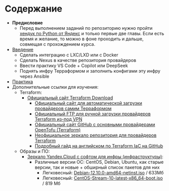# Содержание

- **Предисловие**
  - Перед выполнением заданий по репозиторию нужно пройти [хендук по Python от Яндекс](https://education.yandex.ru/handbook/python) и только первые две главы. Если есть время и желание, то можно в фоне проходить и дальше, совмещая с прохождением курса.
- [Введение](https://github.com/lamjob1993/terraform-monitoring/tree/main/terraform/beggining)
  - Cделать интеграцию с LXC/LXD или с Docker
  - Сделать Nexus в качестве репозитория провайдеров
  - Ввести практику VS Code + Copilot или DeepSeek
  - Поднять инфру Терраформом и заполнить конфигами эту инфру через Ansible
- [Практика](https://github.com/lamjob1993/terraform-monitoring/tree/main/terraform/tasks)
- Дополнительные ссылки для изучения:
  - Terraform:
    - [Официальный сайт Terraform Download](https://developer.hashicorp.com/terraform/install#linux)
      - [Официальный сайт для автоматической загрузки провайдеров самим Терраформом](https://registry.terraform.io/browse/providers)
      - [Официальный FTP для ручной загрузки провайдеров Terraform из-под VPN](https://releases.hashicorp.com/)
      - [Официальный сайт GitHub с основными провайдерами OpenTofu (Terraform)](https://github.com/orgs/opentofu/repositories?type=all)
      - [Неофициальное зеркало репозитория для провайдеров Terraform](https://terraform-registry-mirror.ru/)
      - [Подробный гайд на английском по Terraform IaC на GitHub](https://github.com/Bes0n/Using-Terraform-to-Manage-Applications-and-Infrastructure)
  - Образы и ПО:
    - [Зеркало Yandex.Cloud с софтом для инфры (инфраструктуры)](https://mirror.yandex.ru/):
      - Различные версии ОС: CentOS, Debian, Ubuntu, как старые версии, так и новые + обширный список пакетов для них
        - Легковесный: [Debian-12.10.0-amd64-netinst.iso](https://mirror.yandex.ru/debian-cd/current/amd64/iso-cd/) / 633Мб
        - Легковесный: [CentOS-Stream-10-latest-x86_64-boot.iso](https://mirror.yandex.ru/centos-stream/10-stream/BaseOS/x86_64/iso/) / 819 Мб

  
